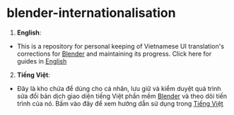 # blender-internationalisation
1. **English**:
+ This is a repository for personal keeping of Vietnamese UI translation's corrections for [Blender](https://www.blender.org/download/) and maintaining its progress.  Click here for guides in [English](en_readme.md)

2. **Tiếng Việt**:
+ Đây là kho chứa để dùng cho cá nhân, lưu giữ và kiểm duyệt quá trình sửa đổi bản dịch giao diện tiếng Việt phần mềm [Blender](https://www.blender.org/download/) và theo dõi tiến trình của nó. Bấm vào đây để xem hướng dẫn sử dụng trong [Tiếng Việt](vi_readme.md)
